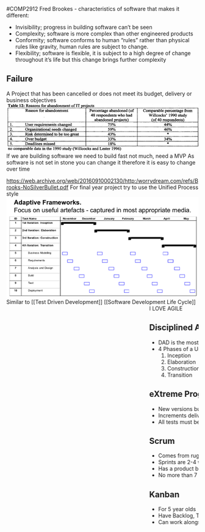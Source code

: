 #COMP2912
Fred Brookes - characteristics of software that makes it different:
- Invisibility; progress in building software can’t be seen
- Complexity; software is more complex than other engineered products
- Conformity; software conforms to human “rules” rather than physical rules like gravity, human rules are subject to change.
- Flexibility; software is flexible, it is subject to a high degree of change throughout it’s life but this change brings further complexity

## Failure
A Project that has been cancelled or does not meet its budget, delivery or business objectives
![](Images/AbandonmentReasons.png)
If we are building software we need to build fast not much, need a MVP
As software is not set in stone you can change it therefore it is easy to change over time

https://web.archive.org/web/20160910002130/http:/worrydream.com/refs/Brooks-NoSilverBullet.pdf
For final year project try to use the Unified Process style
![](Images/AdaptiveFrameworks.png)
Similar to [[Test Driven Development]] 
[[Software Development Life Cycle]]
<marquee>I LOVE AGILE  </marguee>
## Disciplined Agile Development
- DAD is the most recent form of the unified process
- 4 Phases of a Unified Process Project
	1. Inception
	2. Elaboration
	3. Construction
	4. Transition

## eXtreme Programming
- New versions built several times a day
- Increments delivered every 2 weeks
- All tests must be run for every build and is only accepted if all tests run correctly

## Scrum
- Comes from rugby
- Sprints are 2-4 weeks
- Has a product backlog which in each sprint you decide which problem needs to be solved
- No more than 7 in a team (8 should be 2 teams of 4)

## Kanban
- For 5 year olds
- Have Backlog, To-do, Doing, Done
- Can work alongside scrum
